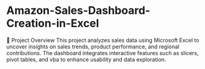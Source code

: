 # Amazon-Sales-Dashboard-Creation-in-Excel
📌 Project Overview
This project analyzes sales data using Microsoft Excel to uncover insights on sales trends, product performance, and regional contributions. The dashboard integrates interactive features such as slicers, pivot tables, and vba to enhance usability and data exploration.
